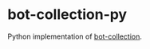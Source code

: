 # bot-collection-py

Python implementation of [bot-collection](https://github.com/cubercsl/bot-collection/).